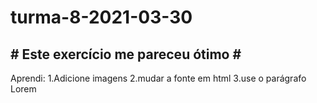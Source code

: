 # turma-8-2021-03-30
**# Este exercício me pareceu ótimo #**
---
Aprendi:
1.Adicione imagens 
2.mudar a fonte em html 
3.use o parágrafo Lorem
